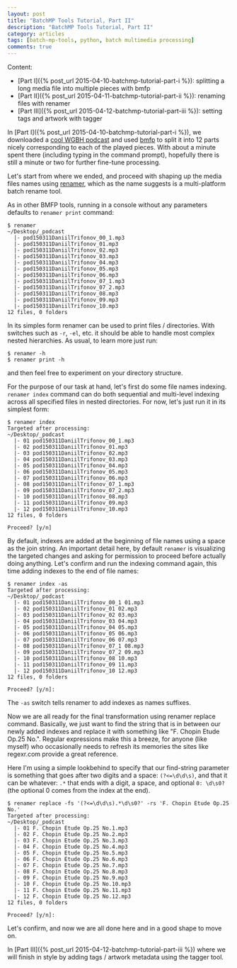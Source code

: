 ```yaml
---
layout: post
title: "BatchMP Tools Tutorial, Part II"
description: "BatchMP Tools Tutorial, Part II"
category: articles
tags: [batch-mp-tools, python, batch multimedia processing]
comments: true
---
```


Content:

+ [Part I]({% post_url 2015-04-10-batchmp-tutorial-part-i %}): splitting a long media file into multiple pieces with bmfp
+ [Part II]({% post_url 2015-04-11-batchmp-tutorial-part-ii %}): renaming files with renamer
+ [Part III]({% post_url 2015-04-12-batchmp-tutorial-part-iii %}): setting tags and artwork with tagger

In [Part I]({% post_url 2015-04-10-batchmp-tutorial-part-i %}), we downloaded a [cool WGBH podcast](http://www.wgbh.org/programs/Classical-Performance-Podcast-391/episodes/Chopin-with-Daniil-Trifonov-60828) and used [bmfp](https://github.com/akpw/batch-mp-tools/blob/master/README.md#bmfp-requires-ffmpeg) to split it into 12 parts nicely corresponding to each of the played pieces. With about a minute spent there (including typing in the command prompt), hopefully there is still a minute or two for further fine-tune processing.

Let's start from where we ended, and proceed with shaping up the media files names using [renamer](https://github.com/akpw/batch-mp-tools#renamer), which as the name suggests is a multi-platform batch rename tool.

As in other BMFP tools, running in a console without any parameters defaults to `renamer print` command:

````
$ renamer
~/Desktop/_podcast
  |- pod150311DaniilTrifonov_00_1.mp3
  |- pod150311DaniilTrifonov_01.mp3
  |- pod150311DaniilTrifonov_02.mp3
  |- pod150311DaniilTrifonov_03.mp3
  |- pod150311DaniilTrifonov_04.mp3
  |- pod150311DaniilTrifonov_05.mp3
  |- pod150311DaniilTrifonov_06.mp3
  |- pod150311DaniilTrifonov_07_1.mp3
  |- pod150311DaniilTrifonov_07_2.mp3
  |- pod150311DaniilTrifonov_08.mp3
  |- pod150311DaniilTrifonov_09.mp3
  |- pod150311DaniilTrifonov_10.mp3
12 files, 0 folders
````

In its simples form renamer can be used to print files / directories. With switches such as `-r`, `-el`, etc.  it should be able to handle most complex nested hierarchies. As usual, to learn more just run:

````
$ renamer -h
$ renamer print -h
````
and then feel free to experiment on your directory structure.

For the purpose of our task at hand, let's first do some file names indexing. `renamer index` command can do both sequential and multi-level indexing across all specified files in nested directories. For now, let's just run it in its simplest form:

````
$ renamer index
Targeted after processing:
~/Desktop/_podcast
  |- 01 pod150311DaniilTrifonov_00_1.mp3
  |- 02 pod150311DaniilTrifonov_01.mp3
  |- 03 pod150311DaniilTrifonov_02.mp3
  |- 04 pod150311DaniilTrifonov_03.mp3
  |- 05 pod150311DaniilTrifonov_04.mp3
  |- 06 pod150311DaniilTrifonov_05.mp3
  |- 07 pod150311DaniilTrifonov_06.mp3
  |- 08 pod150311DaniilTrifonov_07_1.mp3
  |- 09 pod150311DaniilTrifonov_07_2.mp3
  |- 10 pod150311DaniilTrifonov_08.mp3
  |- 11 pod150311DaniilTrifonov_09.mp3
  |- 12 pod150311DaniilTrifonov_10.mp3
12 files, 0 folders

Proceed? [y/n]
````

By default, indexes are added at the beginning of file names using a space as the join string. An important detail here, by default `renamer` is visualizing the targeted changes and asking for permission to proceed before actually doing anything.
Let's confirm and run the indexing command again, this time adding indexes to the end of file names:

````
$ renamer index -as
Targeted after processing:
~/Desktop/_podcast
  |- 01 pod150311DaniilTrifonov_00_1 01.mp3
  |- 02 pod150311DaniilTrifonov_01 02.mp3
  |- 03 pod150311DaniilTrifonov_02 03.mp3
  |- 04 pod150311DaniilTrifonov_03 04.mp3
  |- 05 pod150311DaniilTrifonov_04 05.mp3
  |- 06 pod150311DaniilTrifonov_05 06.mp3
  |- 07 pod150311DaniilTrifonov_06 07.mp3
  |- 08 pod150311DaniilTrifonov_07_1 08.mp3
  |- 09 pod150311DaniilTrifonov_07_2 09.mp3
  |- 10 pod150311DaniilTrifonov_08 10.mp3
  |- 11 pod150311DaniilTrifonov_09 11.mp3
  |- 12 pod150311DaniilTrifonov_10 12.mp3
12 files, 0 folders

Proceed? [y/n]:
````
The `-as` switch tells renamer to add indexes as names suffixes.

Now we are all ready for the final transformation using renamer replace command. Basically, we just want to find the string that is in between our newly added indexes and replace it with something like "F. Chopin Etude Op.25 No.".  Regular expressions make this a breeze, for anyone (like myself) who occasionally needs to refresh its memories the sites like regexr.com provide a great reference.

Here I'm using a simple lookbehind to specify that our find-string parameter is something that goes after two digits and a space: `(?<=\d\d\s)`, and that it can be whatever:  `.*` that ends with a digit, a space, and optional `0: \d\s0?` (the optional 0 comes from the index at the end).

````
$ renamer replace -fs '(?<=\d\d\s).*\d\s0?' -rs 'F. Chopin Etude Op.25 No.'
Targeted after processing:
~/Desktop/_podcast
  |- 01 F. Chopin Etude Op.25 No.1.mp3
  |- 02 F. Chopin Etude Op.25 No.2.mp3
  |- 03 F. Chopin Etude Op.25 No.3.mp3
  |- 04 F. Chopin Etude Op.25 No.4.mp3
  |- 05 F. Chopin Etude Op.25 No.5.mp3
  |- 06 F. Chopin Etude Op.25 No.6.mp3
  |- 07 F. Chopin Etude Op.25 No.7.mp3
  |- 08 F. Chopin Etude Op.25 No.8.mp3
  |- 09 F. Chopin Etude Op.25 No.9.mp3
  |- 10 F. Chopin Etude Op.25 No.10.mp3
  |- 11 F. Chopin Etude Op.25 No.11.mp3
  |- 12 F. Chopin Etude Op.25 No.12.mp3
12 files, 0 folders

Proceed? [y/n]:
````
Let's confirm, and now we are all done here and in a good shape to move on.

In [Part III]({% post_url 2015-04-12-batchmp-tutorial-part-iii %}) where we will finish in style by adding tags / artwork metadata using the tagger tool.
